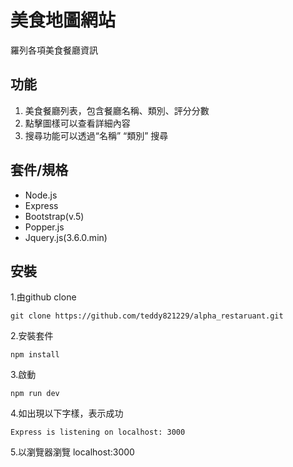 # 美食地圖網站
羅列各項美食餐廳資訊

## 功能

1. 美食餐廳列表，包含餐廳名稱、類別、評分分數
2. 點擊圖樣可以查看詳細內容
3. 搜尋功能可以透過“名稱” “類別” 搜尋


## 套件/規格

- Node.js
- Express
- Bootstrap(v.5)
- Popper.js
- Jquery.js(3.6.0.min)

## 安裝

1.由github clone

```
git clone https://github.com/teddy821229/alpha_restaruant.git
```

2.安裝套件

```
npm install
```

3.啟動

```
npm run dev
```

4.如出現以下字樣，表示成功

```
Express is listening on localhost: 3000
```

5.以瀏覽器瀏覽 localhost:3000
